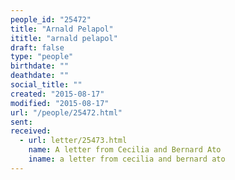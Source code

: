 ```yaml
---
people_id: "25472"
title: "Arnald Pelapol"
ititle: "arnald pelapol"
draft: false
type: "people"
birthdate: ""
deathdate: ""
social_title: ""
created: "2015-08-17"
modified: "2015-08-17"
url: "/people/25472.html"
sent:
received:
  - url: letter/25473.html
    name: A letter from Cecilia and Bernard Ato
    iname: a letter from cecilia and bernard ato
---
```

